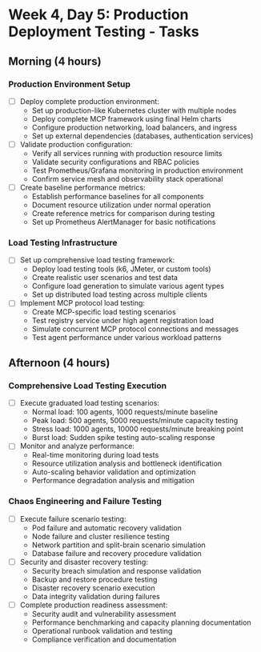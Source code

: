 # Week 4, Day 5: Production Deployment Testing - Tasks

## Morning (4 hours)
### Production Environment Setup
- [ ] Deploy complete production environment:
  - Set up production-like Kubernetes cluster with multiple nodes
  - Deploy complete MCP framework using final Helm charts
  - Configure production networking, load balancers, and ingress
  - Set up external dependencies (databases, authentication services)
- [ ] Validate production configuration:
  - Verify all services running with production resource limits
  - Validate security configurations and RBAC policies
  - Test Prometheus/Grafana monitoring in production environment
  - Confirm service mesh and observability stack operational
- [ ] Create baseline performance metrics:
  - Establish performance baselines for all components
  - Document resource utilization under normal operation
  - Create reference metrics for comparison during testing
  - Set up Prometheus AlertManager for basic notifications

### Load Testing Infrastructure
- [ ] Set up comprehensive load testing framework:
  - Deploy load testing tools (k6, JMeter, or custom tools)
  - Create realistic user scenarios and test data
  - Configure load generation to simulate various agent types
  - Set up distributed load testing across multiple clients
- [ ] Implement MCP protocol load testing:
  - Create MCP-specific load testing scenarios
  - Test registry service under high agent registration load
  - Simulate concurrent MCP protocol connections and messages
  - Test agent performance under various workload patterns

## Afternoon (4 hours)
### Comprehensive Load Testing Execution
- [ ] Execute graduated load testing scenarios:
  - Normal load: 100 agents, 1000 requests/minute baseline
  - Peak load: 500 agents, 5000 requests/minute capacity testing
  - Stress load: 1000 agents, 10000 requests/minute breaking point
  - Burst load: Sudden spike testing auto-scaling response
- [ ] Monitor and analyze performance:
  - Real-time monitoring during load tests
  - Resource utilization analysis and bottleneck identification
  - Auto-scaling behavior validation and optimization
  - Performance degradation analysis and mitigation

### Chaos Engineering and Failure Testing
- [ ] Execute failure scenario testing:
  - Pod failure and automatic recovery validation
  - Node failure and cluster resilience testing
  - Network partition and split-brain scenario simulation
  - Database failure and recovery procedure validation
- [ ] Security and disaster recovery testing:
  - Security breach simulation and response validation
  - Backup and restore procedure testing
  - Disaster recovery scenario execution
  - Data integrity validation during failures
- [ ] Complete production readiness assessment:
  - Security audit and vulnerability assessment
  - Performance benchmarking and capacity planning documentation
  - Operational runbook validation and testing
  - Compliance verification and documentation